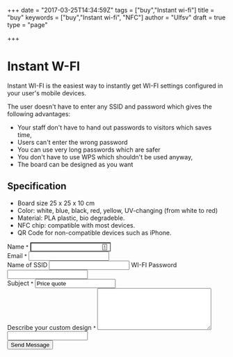 +++
date = "2017-03-25T14:34:59Z"
tags = ["buy","Instant wi-fi"]
title = "buy"
keywords = ["buy","Instant wi-fi", "NFC"]
author = "Ulfsv"
draft = true
type = "page"

+++

# Instant W-FI

Instant WI-FI is the easiest way to instantly get WI-FI settings configured in your user's mobile devices.

The user doesn't have to enter any SSID and password which gives the following advantages:

 - Your staff don't have to hand out passwords to visitors which saves time,
 - Users can't enter the wrong password
 - You can use very long passwords which are safer
 - You don't have to use WPS which shouldn't be used anyway,
 - The board can be designed as you want
 
## Specification

- Board size 25 x 25 x 10 cm
- Color: white, blue, black, red, yellow,  UV-changing (from white to red)
- Material: PLA plastic, bio degradeble.
- NFC chip: compatible with most devices.
- QR Code for non-compatible devices such as iPhone.

<form class="nobottommargin" id="template-contactform" name="template-contactform" novalidate="novalidate">
<div class="form-process"></div>
<div class="col_one_third">
<label for="template-contactform-name">Name
<small>*</small>
</label>
<input type="text" id="template-contactform-name" name="template-contactform-name" value="" class="sm-form-control required" aria-required="true" style="background-image: url(&quot;data:image/png;base64,iVBORw0KGgoAAAANSUhEUgAAABAAAAAQCAYAAAAf8/9hAAABHklEQVQ4EaVTO26DQBD1ohQWaS2lg9JybZ+AK7hNwx2oIoVf4UPQ0Lj1FdKktevIpel8AKNUkDcWMxpgSaIEaTVv3sx7uztiTdu2s/98DywOw3Dued4Who/M2aIx5lZV1aEsy0+qiwHELyi+Ytl0PQ69SxAxkWIA4RMRTdNsKE59juMcuZd6xIAFeZ6fGCdJ8kY4y7KAuTRNGd7jyEBXsdOPE3a0QGPsniOnnYMO67LgSQN9T41F2QGrQRRFCwyzoIF2qyBuKKbcOgPXdVeY9rMWgNsjf9ccYesJhk3f5dYT1HX9gR0LLQR30TnjkUEcx2uIuS4RnI+aj6sJR0AM8AaumPaM/rRehyWhXqbFAA9kh3/8/NvHxAYGAsZ/il8IalkCLBfNVAAAAABJRU5ErkJggg==&quot;); background-repeat: no-repeat; background-attachment: scroll; background-size: 16px 18px; background-position: 98% 50%; cursor: auto;">
</div>
<div class="col_one_third">
<label for="template-contactform-email">Email
<small>*</small>
</label>
<input type="email" id="template-contactform-email" name="template-contactform-email" value="" class="required email sm-form-control" aria-required="true">
</div>
<div class="col_one_third col_last">
<label for="template-contactform-ssid">Name of SSID</label>
<input type="text" id="template-contactform-ssid" name="template-contactform-ssid" value="" class="sm-form-control">
<label for="template-contactform-passwd">WI-FI Password</label>
<input type="text" id="template-contactform-passwd" name="template-contactform-passwd" value="" class="sm-form-control">
</div>
<div class="clear"></div>
<div class="col_full">
<label for="template-contactform-subject">Subject
<small>*</small>
</label>
<input type="text" id="template-contactform-subject" name="template-contactform-subject" value="Price quote" class="required sm-form-control" aria-required="true">
</div>
<div class="clear"></div>
<div class="col_full">
<label for="template-contactform-message">Describe your custom design
<small>*</small>
</label>
<textarea class="required sm-form-control" id="template-contactform-message" name="template-contactform-message" rows="6" cols="30" aria-required="true"></textarea>
</div>
<div class="col_full hidden">
<input type="text" id="template-contactform-botcheck" name="template-contactform-botcheck" value="" class="sm-form-control">
</div>
<div class="col_full">
<button class="button button-3d nomargin" type="submit" id="template-contactform-submit" name="template-contactform-submit" value="submit">Send Message</button>
</div>
</form>
<script type="text/javascript">
              $(document).ready(function() {
                var options = {
                  target:        '#contact-form-result',   // target element(s) to be updated with server response
                  success:       showResponse,  // post-submit callback
                  dataType: 'json',
                  url:'https://formspree.io/ulf.e.sv@gmail.com',
                  type: 'post',
                  clearForm: true
                };

                $("#template-contactform").validate({
                  submitHandler: function(form) {
                    $(form).ajaxSubmit(options);
                  }
                });
              });
              // post-submit callback
              function showResponse(responseText, statusText, xhr, $form)  {
                $('.form-process').fadeOut();
                $('#template-contactform').find('.sm-form-control').val('');
                $('#contact-formet-result').attr('data-notify-msg', $('#contact-formet-result').html()).html('');
                SEMICOLON.widget.notifications($('#custom-form-message'));
              }
              </script>
